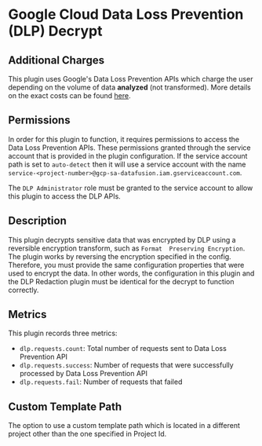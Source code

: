 # Google Cloud Data Loss Prevention (DLP) Decrypt

Additional Charges
-----------
This plugin uses Google's Data Loss Prevention APIs which charge the user depending 
on the volume of data **analyzed** (not transformed). More details on the exact 
costs can be found [here](https://cloud.google.com/dlp/pricing#content-pricing). 

Permissions
-----------
In order for this plugin to function, it requires permissions to access the Data Loss Prevention APIs. These permissions
granted through the service account that is provided in the plugin configuration. If the service account path is set to 
`auto-detect` then it will use a service account with the name `service-<project-number>@gcp-sa-datafusion.iam.gserviceaccount.com`.

The `DLP Administrator` role must be granted to the service account to allow this plugin to access the DLP APIs.

Description
-----------
This plugin decrypts sensitive data that was encrypted by DLP using a reversible encryption transform, such as `Format 
Preserving Encryption`. The plugin works by reversing the encryption specified in the config. Therefore, you must provide 
the same configuration properties that were used to encrypt the data. In other words, the configuration in this plugin 
and the DLP Redaction plugin must be identical for the decrypt to function correctly.


Metrics
-----------
This plugin records three metrics:
* `dlp.requests.count`: Total number of requests sent to Data Loss Prevention API
* `dlp.requests.success`: Number of requests that were successfully processed by Data Loss Prevention API
* `dlp.requests.fail`: Number of requests that failed

Custom Template Path
-----------
The option to use a custom template path which is located in a different project other than the one specified in Project Id.